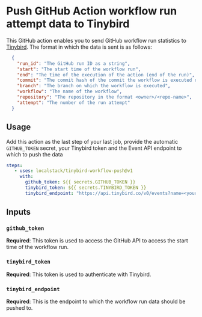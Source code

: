 # Push GitHub Action workflow run attempt data to Tinybird

This GitHub action enables you to send GitHub workflow run statistics to
[Tinybird](https://www.tinybird.co/). The format in which the data is sent is as follows:

```json
  {
    "run_id": "The GitHub run ID as a string",
    "start": "The start time of the workflow run",
    "end": "The time of the execution of the action (end of the run)",
    "commit": "The commit hash of the commit the workflow is executed on",
    "branch": "The branch on which the workflow is executed", 
    "workflow": "The name of the workflow",
    "repository": "The repository in the format <owner>/<repo-name>",
    "attempt": "The number of the run attempt"
  }
```

## Usage

Add this action as the last step of your last job, provide the automatic `GITHUB_TOKEN` secret,
your Tinybird token and the Event API endpoint to which to push the data

```yaml
steps:
   - uses: localstack/tinybird-workflow-push@v1
     with:
       github_token: ${{ secrets.GITHUB_TOKEN }}
       tinybird_token: ${{ secrets.TINYBIRD_TOKEN }}
       tinybird_endpoint: "https://api.tinybird.co/v0/events?name=<your-data-source>"
```

## Inputs

### `github_token`

**Required**: This token is used to access the GitHub API to access the start time of the workflow run.

### `tinybird_token`

**Required**: This token is used to authenticate with Tinybird.

### `tinybird_endpoint`

**Required**: This is the endpoint to which the workflow run data should be pushed to.
